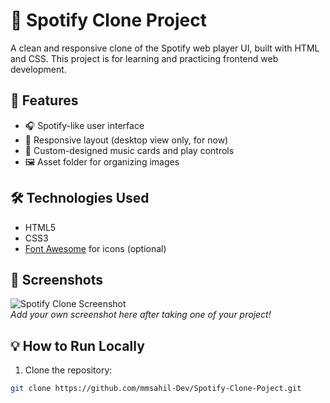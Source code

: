 # 🎵 Spotify Clone Project

A clean and responsive clone of the Spotify web player UI, built with HTML and CSS. This project is for learning and practicing frontend web development.

## 🚀 Features

- 🎧 Spotify-like user interface
- 📱 Responsive layout (desktop view only, for now)
- 🎨 Custom-designed music cards and play controls
- 🖼 Asset folder for organizing images

## 🛠️ Technologies Used

- HTML5
- CSS3
- [Font Awesome](https://fontawesome.com/) for icons (optional)

## 📸 Screenshots

![Spotify Clone Screenshot](assets/screenshot.png)  
_Add your own screenshot here after taking one of your project!_

## 💡 How to Run Locally

1. Clone the repository:
```bash
git clone https://github.com/mmsahil-Dev/Spotify-Clone-Poject.git
